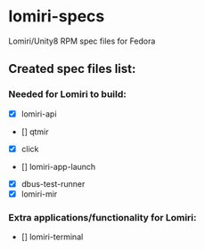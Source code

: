 # lomiri-specs
Lomiri/Unity8 RPM spec files for Fedora

## Created spec files list:
### Needed for Lomiri to build:
* [X] lomiri-api
* [] qtmir
* [X] click
* [] lomiri-app-launch
* [X] dbus-test-runner
* [X] lomiri-mir

### Extra applications/functionality for Lomiri:
* [] lomiri-terminal